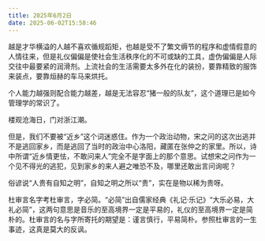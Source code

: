 ```yaml
---
title: 2025年6月2日
date: 2025-06-02T15:58:46
---
```

越是才华横溢的人越不喜欢循规蹈矩，也越是受不了繁文缛节的程序和虚情假意的人情往来，但是礼仪偏偏是使社会生活秩序化的不可或缺的工具，虚伪偏偏是人际交往中最要紧的润滑剂。上流社会的生活需要太多外在化的装扮，要靠精致的服饰来装点，要靠烜赫的车马来烘托。


个人能力越强则配合能力越差，越是无法容忍“猪一般的队友”，这个道理已是如今管理学的常识了。

楼观沧海日，门对浙江潮。

但是，我们不要被“近乡”这个词迷惑住。作为一个政治动物，宋之问的这次出逃并不是逃回家乡，而是逃回了当时的政治中心洛阳，藏匿在张仲之的家里。所以，诗中所谓“近乡情更怯，不敢问来人”完全不是字面上的那个意思。试想宋之问作为一个见不得光的逃犯，见到家乡的来人避之唯恐不及，哪里还敢出言问询呢？

俗谚说“人贵有自知之明”，自知之明之所以“贵”，实在是物以稀为贵呀。

杜审言名字考杜审言，字必简。“必简”出自儒家经典《礼记·乐记》“大乐必易，大礼必简”，这两句意思是音乐的至高境界一定是平易的，礼仪的至高境界一定是简朴的。杜审言的名与字所寄托的期望是：谨言慎行，平易简朴。参照杜审言的一生事迹，这真是莫大的反讽。